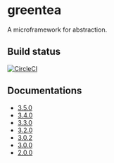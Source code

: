 # greentea
A microframework for abstraction. 

## Build status
[![CircleCI](https://circleci.com/gh/nryotaro/greentea/tree/master.svg?style=svg)](https://circleci.com/gh/nryotaro/greentea/tree/master)

## Documentations

- [3.5.0](https://nryotaro.dev/greentea/3.5.0/)
- [3.4.0](https://nryotaro.dev/greentea/3.4.0/)
- [3.3.0](https://nryotaro.dev/greentea/3.3.0/)
- [3.2.0](https://nryotaro.dev/greentea/3.2.0/)
- [3.0.2](https://nryotaro.dev/greentea/3.0.2/)
- [3.0.0](https://nryotaro.dev/greentea/3.0.0/)
- [2.0.0](https://nryotaro.dev/greentea/2.0.0/)

